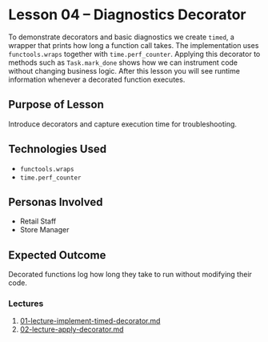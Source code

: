 # Lesson 04 – Diagnostics Decorator

To demonstrate decorators and basic diagnostics we create `timed`, a wrapper
that prints how long a function call takes. The implementation uses
`functools.wraps` together with `time.perf_counter`. Applying this decorator to
methods such as `Task.mark_done` shows how we can instrument code without
changing business logic. After this lesson you will see runtime information
whenever a decorated function executes.

## Purpose of Lesson

Introduce decorators and capture execution time for troubleshooting.

## Technologies Used

- `functools.wraps`
- `time.perf_counter`

## Personas Involved

- Retail Staff
- Store Manager

## Expected Outcome

Decorated functions log how long they take to run without modifying their code.

### Lectures

1. [01-lecture-implement-timed-decorator.md](01-lecture-implement-timed-decorator.md)
2. [02-lecture-apply-decorator.md](02-lecture-apply-decorator.md)
